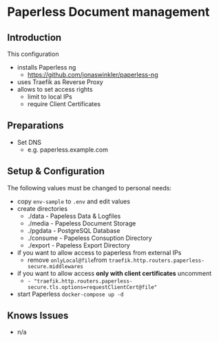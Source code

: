 # Paperless Document management

## Introduction
This configuration

- installs Paperless ng
  - https://github.com/jonaswinkler/paperless-ng  
- uses Traefik as Reverse Proxy
- allows to set access rights
  - limit to local IPs 
  - require Client Certificates

## Preparations
- Set DNS 
  - e.g. paperless.example.com 

## Setup & Configuration
The following values must be changed to personal needs:
- copy `env-sample` to `.env` and edit values
- create directories
  - ./data    - Papeless Data & Logfiles   
  - ./media   - Papeless Document Storage  
  - ./pgdata  - PostgreSQL Database
  - ./consume - Papeless Consuption Directory 
  - ./export  - Papeless Export Directory 
- if you want to allow access to paperless from external IPs
  - remove `onlyLocal@file`from `traefik.http.routers.paperless-secure.middlewares` 
- if you want to allow access **only with client certificates** uncomment
  - `- "traefik.http.routers.paperless-secure.tls.options=requestClientCert@file"`
- start Paperless `docker-compose up -d`
      
## Knows Issues
- n/a
